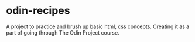 # odin-recipes

A project to practice and brush up basic html, css concepts.
Creating it as a part of going through The Odin Project course.